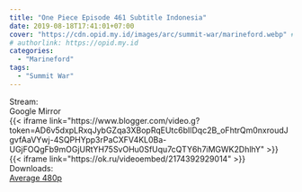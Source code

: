 ```yaml
---
title: "One Piece Episode 461 Subtitle Indonesia"
date: 2019-08-18T17:41:01+07:00
cover: "https://cdn.opid.my.id/images/arc/summit-war/marineford.webp" # Optional, cover
# authorlink: https://opid.my.id
categories:
  - "Marineford"
tags:
  - "Summit War"
---
```

<div class="ui menu violet borderless inverted">
  <div class="header item active">
        Stream:
    </div>
  <a class="active item" data-tab="google">
    <i class="google drive icon"></i> Google
  </a>
  <a class="item nounderline" data-tab="mirror">
    <i class="odnoklassniki icon"></i> Mirror
  </a>
</div>
<div class="ui bottom attached tab segment active" style="border:0 !important;" data-tab="google">
{{< iframe link="https://www.blogger.com/video.g?token=AD6v5dxpLRxqJybGZqa3XBopRqEUtc6bIlDqc2B_oFhtrQm0nxroudJgvfAaVYwj-4SQPHYpp3rPaCXFV4KL0Ba-UGjFOQgFb9mOGjURtYH75SvOHu0SfUqu7cQTY6h7iMGWK2DhlhY" >}}
</div>
<div class="ui bottom attached tab segment" style="border:0 !important;" data-tab="mirror">
{{< iframe link="https://ok.ru/videoembed/2174392929014" >}}
</div>
<div class="ui menu violet borderless inverted">
  <div class="header item active">
        Downloads:
    </div>
  <a class="item nounderline" href="https://ouo.io/3k8Cve" target="_blank" rel="dofollow"><i class="google drive icon"></i>
    Average 480p</a>
</div>